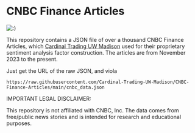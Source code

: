 # CNBC Finance Articles

![:)](https://media.tenor.com/fLDZprJ5sXYAAAAC/jim-cramer-cnbc.gif)

This repository contains a JSON file of over a thousand CNBC Finance Articles, which [Cardinal Trading UW Madison](https://cardinaltradinguw.com/) used for their proprietary sentiment analysis factor construction. The articles are from November 2023 to the present. 


Just get the URL of the raw JSON, and viola 
```
https://raw.githubusercontent.com/Cardinal-Trading-UW-Madison/CNBC-Finance-Articles/main/cnbc_data.json

```

IMPORTANT LEGAL DISCLAIMER:

This repository is not affiliated with CNBC, Inc. The data comes from free/public news stories and is intended for research and educational purposes.


